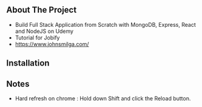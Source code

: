## About The Project

- Build Full Stack Application from Scratch with MongoDB, Express, React and NodeJS on Udemy
- Tutorial for Jobify
- https://www.johnsmilga.com/

## Installation

## Notes

- Hard refresh on chrome : Hold down Shift and click the Reload button.
